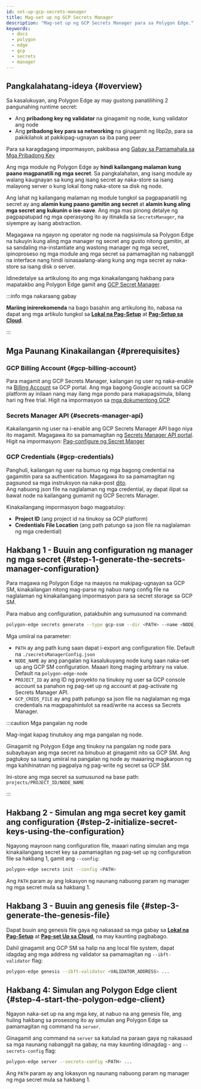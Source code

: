 ```yaml
---
id: set-up-gcp-secrets-manager
title: Mag-set up ng GCP Secrets Manager
description: "Mag-set up ng GCP Secrets Manager para sa Polygon Edge."
keywords:
  - docs
  - polygon
  - edge
  - gcp
  - secrets
  - manager
---
```


## Pangkalahatang-ideya {#overview}

Sa kasalukuyan, ang Polygon Edge ay may gustong panatilihing 2 pangunahing runtime secret:
* Ang **pribadong key ng validator** na ginagamit ng node, kung validator ang node
* Ang **pribadong key para sa networking** na ginagamit ng libp2p, para sa pakikilahok at pakikipag-ugnayan sa iba pang peer

Para sa karagdagang impormasyon, pakibasa ang [Gabay sa Pamamahala sa Mga Pribadong Key](/docs/edge/configuration/manage-private-keys)

Ang mga module ng Polygon Edge ay **hindi kailangang malaman kung paano magpanatili ng mga secret**. Sa pangkalahatan, ang isang module ay walang kaugnayan sa kung ang
isang secret ay naka-store sa isang malayong server o kung lokal itong naka-store sa disk ng node.

Ang lahat ng kailangang malaman ng module tungkol sa pagpapanatili ng secret ay ang **alamin kung paano gamitin ang secret** at **alamin kung aling mga secret ang kukunin
o ise-save**. Ang mga mas pinong detalye ng pagpapatupad ng mga operasyong ito ay itinakda sa `SecretsManager`, na siyempre ay isang abstraction.

Magagawa na ngayon ng operator ng node na nagsisimula sa Polygon Edge na tukuyin kung aling mga manager ng secret ang gusto nitong gamitin, at sa sandaling
ma-instantiate ang wastong manager ng mga secret, ipinoproseso ng mga module ang mga secret sa pamamagitan ng nabanggit na interface
nang hindi isinasaalang-alang kung ang mga secret ay naka-store sa isang disk o server.

Idinedetalye sa artikulong ito ang mga kinakailangang hakbang para mapatakbo ang Polygon Edge gamit ang [GCP Secret Manager](https://cloud.google.com/secret-manager).

:::info mga nakaraang gabay

**Mariing inirerekomenda** na bago basahin ang artikulong ito, nabasa na dapat ang mga artikulo tungkol sa [**Lokal na Pag-Setup**](/docs/edge/get-started/set-up-ibft-locally)
at [**Pag-Setup sa Cloud**](/docs/edge/get-started/set-up-ibft-on-the-cloud).

:::


## Mga Paunang Kinakailangan {#prerequisites}
### GCP Billing Account {#gcp-billing-account}
Para magamit ang GCP Secrets Manager, kailangan ng user ng naka-enable na [Billing Account](https://console.cloud.google.com/) sa GCP portal.
Ang mga bagong Google account sa GCP platform ay inilaan nang may ilang mga pondo para makapagsimula, bilang hari ng free trial.
Higit na impormasyon sa [mga dokumentong GCP](https://cloud.google.com/free)

### Secrets Manager API {#secrets-manager-api}
Kakailanganin ng user na i-enable ang GCP Secrets Manager API bago niya ito magamit. Magagawa ito sa pamamagitan ng [Secrets Manager API portal](https://console.cloud.google.com/apis/library/secretmanager.googleapis.com).
Higit na impormasyon: [Pag-configure ng Secret Manger](https://cloud.google.com/secret-manager/docs/configuring-secret-manager)

### GCP Credentials {#gcp-credentials}
Panghuli, kailangan ng user na bumuo ng mga bagong credential na gagamitin para sa authentication.
Magagawa ito sa pamamagitan ng pagsunod sa mga instruksyon na naka-post [dito](https://cloud.google.com/secret-manager/docs/reference/libraries).   
Ang nabuong json file na naglalaman ng mga credential, ay dapat ilipat sa bawat node na kailangang gumamit ng GCP Secrets Manager.

Kinakailangang impormasyon bago magpatuloy:
* **Project ID** (ang project id na tinukoy sa GCP platform)
* **Credentials File Location** (ang path patungo sa json file na naglalaman ng mga credential)

## Hakbang 1 - Buuin ang configuration ng manager ng mga secret {#step-1-generate-the-secrets-manager-configuration}

Para magawa ng Polygon Edge na maayos na makipag-ugnayan sa GCP SM, kinakailangan nitong mag-parse ng
nabuo nang config file na naglalaman ng kinakailangang impormasyon para sa secret storage sa GCP SM.

Para mabuo ang configuration, patakbuhin ang sumusunod na command:

```bash
polygon-edge secrets generate --type gcp-ssm --dir <PATH> --name <NODE_NAME> --extra project-id=<PROJECT_ID>,gcp-ssm-cred=<GCP_CREDS_FILE>
```

Mga umiiral na parameter:
* `PATH` ay ang path kung saan dapat i-export ang configuration file. Default na `./secretsManagerConfig.json`
* `NODE_NAME` ay ang pangalan ng kasalukuyang node kung saan naka-set up ang GCP SM configuration. Maaari itong maging arbitrary na value. Default na `polygon-edge-node`
* `PROJECT_ID` ay ang ID ng proyekto na tinukoy ng user sa GCP console account sa panahon ng pag-set up ng account at pag-activate ng Secrets Manager API.
* `GCP_CREDS_FILE` ay ang path patungo sa json file na naglalaman ng mga credentials na magpapahintulot sa read/write na access sa Secrets Manager.

:::caution Mga pangalan ng node

Mag-ingat kapag tinutukoy ang mga pangalan ng node.

Ginagamit ng Polygon Edge ang tinukoy na pangalan ng node para subaybayan ang mga secret na binubuo at ginagamit nito sa GCP SM.
Ang pagtukoy sa isang umiiral na pangalan ng node ay maaaring magkaroon ng mga kahihinatnan ng pagpalya ng pag-write ng secret sa GCP SM.

Ini-store ang mga secret sa sumusunod na base path: `projects/PROJECT_ID/NODE_NAME`

:::

## Hakbang 2 - Simulan ang mga secret key gamit ang configuration {#step-2-initialize-secret-keys-using-the-configuration}

Ngayong mayroon nang configuration file, maaari nating simulan ang mga kinakailangang secret key sa pamamagitan ng pag-set up ng configuration
file sa hakbang 1, gamit ang `--config`:

```bash
polygon-edge secrets init --config <PATH>
```

Ang `PATH` param ay ang lokasyon ng naunang nabuong param ng manager ng mga secret mula sa hakbang 1.

## Hakbang 3 - Buuin ang genesis file {#step-3-generate-the-genesis-file}

Dapat buuin ang genesis file gaya ng nakasaad sa mga gabay sa [**Lokal na Pag-Setup**](/docs/edge/get-started/set-up-ibft-locally)
at [**Pag-set Up sa Cloud**](/docs/edge/get-started/set-up-ibft-on-the-cloud), na may kaunting pagbabago.

Dahil ginagamit ang GCP SM sa halip na ang local file system, dapat idagdag ang mga address ng validator sa pamamagitan ng `--ibft-validator` flag:
```bash
polygon-edge genesis --ibft-validator <VALIDATOR_ADDRESS> ...
```

## Hakbang 4: Simulan ang Polygon Edge client {#step-4-start-the-polygon-edge-client}

Ngayon naka-set up na ang mga key, at nabuo na ang genesis file, ang huling hakbang sa prosesong ito ay simulan ang
Polygon Edge sa pamamagitan ng command na `server`.

Ginagamit ang command na `server` sa katulad na paraan gaya ng nakasaad sa mga naunang nabanggit na gabay, na may kaunting idinagdag - ang `--secrets-config` flag:
```bash
polygon-edge server --secrets-config <PATH> ...
```

Ang `PATH` param ay ang lokasyon ng naunang nabuong param ng manager ng mga secret mula sa hakbang 1.